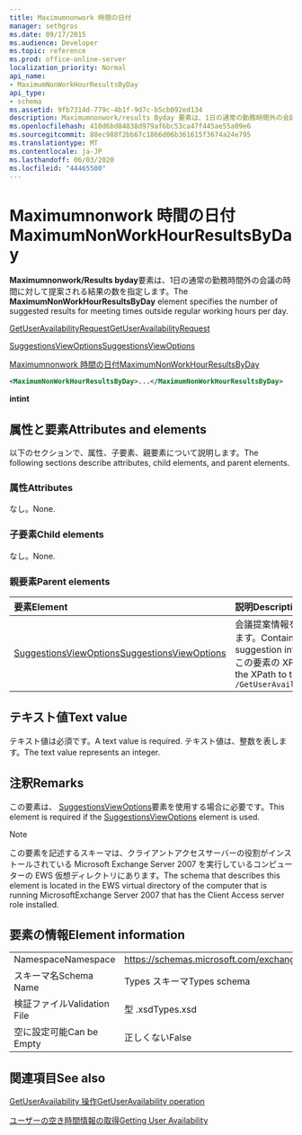 ```yaml
---
title: Maximumnonwork 時間の日付
manager: sethgros
ms.date: 09/17/2015
ms.audience: Developer
ms.topic: reference
ms.prod: office-online-server
localization_priority: Normal
api_name:
- MaximumNonWorkHourResultsByDay
api_type:
- schema
ms.assetid: 9fb7314d-779c-4b1f-9d7c-b5cb092ed134
description: Maximumnonwork/results Byday 要素は、1日の通常の勤務時間外の会議の時間に対して提案される結果の数を指定します。
ms.openlocfilehash: 410d6bd84838d979af6bc53ca47f445ae55a09e6
ms.sourcegitcommit: 88ec988f2bb67c1866d06b361615f3674a24e795
ms.translationtype: MT
ms.contentlocale: ja-JP
ms.lasthandoff: 06/03/2020
ms.locfileid: "44465500"
---
```

# <a name="maximumnonworkhourresultsbyday"></a><span data-ttu-id="180bd-103">Maximumnonwork 時間の日付</span><span class="sxs-lookup"><span data-stu-id="180bd-103">MaximumNonWorkHourResultsByDay</span></span>

<span data-ttu-id="180bd-104">**Maximumnonwork/Results byday**要素は、1日の通常の勤務時間外の会議の時間に対して提案される結果の数を指定します。</span><span class="sxs-lookup"><span data-stu-id="180bd-104">The **MaximumNonWorkHourResultsByDay** element specifies the number of suggested results for meeting times outside regular working hours per day.</span></span> 
  
[<span data-ttu-id="180bd-105">GetUserAvailabilityRequest</span><span class="sxs-lookup"><span data-stu-id="180bd-105">GetUserAvailabilityRequest</span></span>](getuseravailabilityrequest.md)
  
[<span data-ttu-id="180bd-106">SuggestionsViewOptions</span><span class="sxs-lookup"><span data-stu-id="180bd-106">SuggestionsViewOptions</span></span>](suggestionsviewoptions.md)
  
[<span data-ttu-id="180bd-107">Maximumnonwork 時間の日付</span><span class="sxs-lookup"><span data-stu-id="180bd-107">MaximumNonWorkHourResultsByDay</span></span>](maximumnonworkhourresultsbyday.md)
  
```xml
<MaximumNonWorkHourResultsByDay>...</MaximumNonWorkHourResultsByDay>
```

 <span data-ttu-id="180bd-108">**int**</span><span class="sxs-lookup"><span data-stu-id="180bd-108">**int**</span></span>
## <a name="attributes-and-elements"></a><span data-ttu-id="180bd-109">属性と要素</span><span class="sxs-lookup"><span data-stu-id="180bd-109">Attributes and elements</span></span>

<span data-ttu-id="180bd-110">以下のセクションで、属性、子要素、親要素について説明します。</span><span class="sxs-lookup"><span data-stu-id="180bd-110">The following sections describe attributes, child elements, and parent elements.</span></span>
  
### <a name="attributes"></a><span data-ttu-id="180bd-111">属性</span><span class="sxs-lookup"><span data-stu-id="180bd-111">Attributes</span></span>

<span data-ttu-id="180bd-112">なし。</span><span class="sxs-lookup"><span data-stu-id="180bd-112">None.</span></span>
  
### <a name="child-elements"></a><span data-ttu-id="180bd-113">子要素</span><span class="sxs-lookup"><span data-stu-id="180bd-113">Child elements</span></span>

<span data-ttu-id="180bd-114">なし。</span><span class="sxs-lookup"><span data-stu-id="180bd-114">None.</span></span>
  
### <a name="parent-elements"></a><span data-ttu-id="180bd-115">親要素</span><span class="sxs-lookup"><span data-stu-id="180bd-115">Parent elements</span></span>

|<span data-ttu-id="180bd-116">**要素**</span><span class="sxs-lookup"><span data-stu-id="180bd-116">**Element**</span></span>|<span data-ttu-id="180bd-117">**説明**</span><span class="sxs-lookup"><span data-stu-id="180bd-117">**Description**</span></span>|
|:-----|:-----|
|[<span data-ttu-id="180bd-118">SuggestionsViewOptions</span><span class="sxs-lookup"><span data-stu-id="180bd-118">SuggestionsViewOptions</span></span>](suggestionsviewoptions.md) <br/> |<span data-ttu-id="180bd-119">会議提案情報を取得するためのオプションが含まれています。</span><span class="sxs-lookup"><span data-stu-id="180bd-119">Contains the options for obtaining meeting suggestion information.</span></span>  <br/> <span data-ttu-id="180bd-120">この要素の XPath を次に示します。</span><span class="sxs-lookup"><span data-stu-id="180bd-120">The following is the XPath to this element:</span></span>  <br/>  `/GetUserAvailabilityRequest/SuggestionViewOptions` <br/> |
   
## <a name="text-value"></a><span data-ttu-id="180bd-121">テキスト値</span><span class="sxs-lookup"><span data-stu-id="180bd-121">Text value</span></span>

<span data-ttu-id="180bd-122">テキスト値は必須です。</span><span class="sxs-lookup"><span data-stu-id="180bd-122">A text value is required.</span></span> <span data-ttu-id="180bd-123">テキスト値は、整数を表します。</span><span class="sxs-lookup"><span data-stu-id="180bd-123">The text value represents an integer.</span></span>
  
## <a name="remarks"></a><span data-ttu-id="180bd-124">注釈</span><span class="sxs-lookup"><span data-stu-id="180bd-124">Remarks</span></span>

<span data-ttu-id="180bd-125">この要素は、 [SuggestionsViewOptions](suggestionsviewoptions.md)要素を使用する場合に必要です。</span><span class="sxs-lookup"><span data-stu-id="180bd-125">This element is required if the [SuggestionsViewOptions](suggestionsviewoptions.md) element is used.</span></span> 
  
> [!NOTE]
> <span data-ttu-id="180bd-126">この要素を記述するスキーマは、クライアントアクセスサーバーの役割がインストールされている Microsoft Exchange Server 2007 を実行しているコンピューターの EWS 仮想ディレクトリにあります。</span><span class="sxs-lookup"><span data-stu-id="180bd-126">The schema that describes this element is located in the EWS virtual directory of the computer that is running MicrosoftExchange Server 2007 that has the Client Access server role installed.</span></span> 
  
## <a name="element-information"></a><span data-ttu-id="180bd-127">要素の情報</span><span class="sxs-lookup"><span data-stu-id="180bd-127">Element information</span></span>

|||
|:-----|:-----|
|<span data-ttu-id="180bd-128">Namespace</span><span class="sxs-lookup"><span data-stu-id="180bd-128">Namespace</span></span>  <br/> |https://schemas.microsoft.com/exchange/services/2006/types  <br/> |
|<span data-ttu-id="180bd-129">スキーマ名</span><span class="sxs-lookup"><span data-stu-id="180bd-129">Schema Name</span></span>  <br/> |<span data-ttu-id="180bd-130">Types スキーマ</span><span class="sxs-lookup"><span data-stu-id="180bd-130">Types schema</span></span>  <br/> |
|<span data-ttu-id="180bd-131">検証ファイル</span><span class="sxs-lookup"><span data-stu-id="180bd-131">Validation File</span></span>  <br/> |<span data-ttu-id="180bd-132">型 .xsd</span><span class="sxs-lookup"><span data-stu-id="180bd-132">Types.xsd</span></span>  <br/> |
|<span data-ttu-id="180bd-133">空に設定可能</span><span class="sxs-lookup"><span data-stu-id="180bd-133">Can be Empty</span></span>  <br/> |<span data-ttu-id="180bd-134">正しくない</span><span class="sxs-lookup"><span data-stu-id="180bd-134">False</span></span>  <br/> |
   
## <a name="see-also"></a><span data-ttu-id="180bd-135">関連項目</span><span class="sxs-lookup"><span data-stu-id="180bd-135">See also</span></span>



[<span data-ttu-id="180bd-136">GetUserAvailability 操作</span><span class="sxs-lookup"><span data-stu-id="180bd-136">GetUserAvailability operation</span></span>](getuseravailability-operation.md)


[<span data-ttu-id="180bd-137">ユーザーの空き時間情報の取得</span><span class="sxs-lookup"><span data-stu-id="180bd-137">Getting User Availability</span></span>](https://msdn.microsoft.com/library/d4133fcb-9b0f-4e6b-aadf-a389da83516a%28Office.15%29.aspx)

